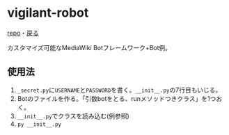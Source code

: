 # vigilant-robot
[repo](https://github.com/apple502j/vigilant-robot)・[戻る](./index.html)

カスタマイズ可能なMediaWiki Botフレームワーク+Bot例。

## 使用法
1. `_secret.py`に`USERNAME`と`PASSWORD`を書く。`__init__.py`の7行目もいじる。
2. Botのファイルを作る。「引数botをとる、runメソッドつきクラス」を1つおく。
3. `__init__.py`でクラスを読み込む(例参照)
4. `py __init__.py`
